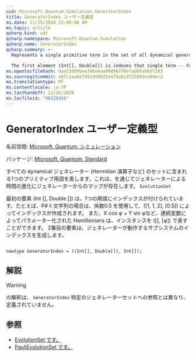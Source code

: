 ```yaml
---
uid: Microsoft.Quantum.Simulation.GeneratorIndex
title: GeneratorIndex ユーザー定義型
ms.date: 11/25/2020 12:00:00 AM
ms.topic: article
qsharp.kind: udt
qsharp.namespace: Microsoft.Quantum.Simulation
qsharp.name: GeneratorIndex
qsharp.summary: >-
  Represents a single primitive term in the set of all dynamical generators, e.g. Hermitian operators, for which there exists a map from that generator to time-evolution by that generator, through `EvolutionSet`.

  The first element (Int[], Double[]) is indexes that single term -- For instance, the Pauli string XXY with coefficient 0.5 would be indexed by ([1,1,2], [0.5]). Alternatively, Hamiltonians parameterized by a continuous variable, such as X cos φ + Y sin φ, might for instance be represented by ([], [φ]). The second element indexes the subsystem on which the generator acts on.
ms.openlocfilehash: dae23db9bee34be4aa99d96799efad64a66d7193
ms.sourcegitcommit: a87c1aa8e7453360025e47ba614f25b02ea84ec3
ms.translationtype: MT
ms.contentlocale: ja-JP
ms.lasthandoff: 11/26/2020
ms.locfileid: "96229326"
---
```

# <a name="generatorindex-user-defined-type"></a>GeneratorIndex ユーザー定義型

名前空間: [Microsoft. Quantum. シミュレーション](xref:Microsoft.Quantum.Simulation)

パッケージ: [Microsoft. Quantum. Standard](https://nuget.org/packages/Microsoft.Quantum.Standard)


すべての dynamical ジェネレーター (Hermitian 演算子など) のセットに含まれる1つのプリミティブ用語を表します。これは、を通じてジェネレーターによる時間の進化にジェネレーターからのマップが存在します。 `EvolutionSet`

最初の要素 (Int [], Double []) は、1つの用語にインデックスが付けられています。たとえば、P# li 文字列の場合は、係数0.5 を使用して、([1, 1, 2], [0.5]) によってインデックスが作成されます。 また、X cos φ + Y sin φなど、連続変数によってパラメーター化された Hamiltonians は、インスタンスを ([], [φ]) で表すことができます。 2番目の要素は、ジェネレーターが動作するサブシステムのインデックスを生成します。

```qsharp

newtype GeneratorIndex = ((Int[], Double[]), Int[]);
```



## <a name="remarks"></a>解説

> [!WARNING]
> の解釈は、 `GeneratorIndex` 特定のジェネレーターセットへの参照とは異なり、定義されていません。

## <a name="see-also"></a>参照

- [EvolutionSet です。](xref:Microsoft.Quantum.Simulation.EvolutionSet)
- [PauliEvolutionSet です。](xref:Microsoft.Quantum.Simulation.PauliEvolutionSet)